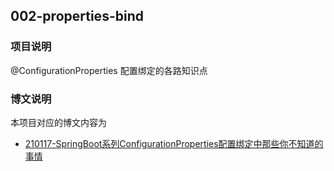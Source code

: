 ## 002-properties-bind

### 项目说明

@ConfigurationProperties 配置绑定的各路知识点

### 博文说明

本项目对应的博文内容为

- [210117-SpringBoot系列ConfigurationProperties配置绑定中那些你不知道的事情](http://spring.hhui.top/spring-blog/2021/01/17/210117-SpringBoot系列ConfigurationProperties配置绑定中那些你不知道的事情/)